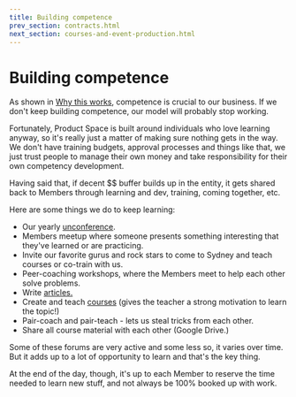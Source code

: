 ```yaml
---
title: Building competence
prev_section: contracts.html
next_section: courses-and-event-production.html
---
```


Building competence
===================

As shown in [Why this works](why-this-works.html), competence is crucial to our business. If we don't keep building competence, our model will probably stop working.

Fortunately, Product Space is built around individuals who love learning anyway, so it's really just a matter of making sure nothing gets in the way. We don't have training budgets, approval processes and things like that, we just trust people to manage their own money and take responsibility for their own competency development. 

Having said that, if decent $$ buffer builds up in the entity, it gets shared back to Members through learning and dev, training, coming together, etc. 

Here are some things we do to keep learning:

-   Our yearly [unconference](unconference.html).
-   Members meetup where someone presents something interesting that they've learned or are practicing.
-   Invite our favorite gurus and rock stars to come to Sydney and teach courses or co-train with us.
-   Peer-coaching workshops, where the Members meet to help each other solve problems.
-   Write [articles.](https://www.theproductspace.com)
-   Create and teach [courses](https://www.theproductspace.com) (gives the teacher a strong motivation to learn the topic!)
-   Pair-coach and pair-teach - lets us steal tricks from each other.
-   Share all course material with each other (Google Drive.)

Some of these forums are very active and some less so, it varies over time. But it adds up to a lot of opportunity to learn and that's the key thing. 

At the end of the day, though, it's up to each Member to reserve the time needed to learn new stuff, and not always be 100% booked up with work.
